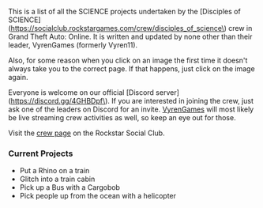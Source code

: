 This is a list of all the SCIENCE projects undertaken by the [Disciples of SCIENCE](https://socialclub.rockstargames.com/crew/disciples_of_science\) crew in Grand Theft Auto: Online. It is written and updated by none other than their leader, <span>VyrenGames</span> \(formerly <span>Vyren11</span>).

Also, for some reason when you click on an image the first time it doesn't always take you to the correct page. If that happens, just click on the image again.

Everyone is welcome on our official [Discord server](https://discord.gg/4GHBDpf\). If you are interested in joining the crew, just ask one of the leaders on Discord for an invite. [VyrenGames](https://www.twitch.tv/vyrengames) will most likely be live streaming crew activities as well, so keep an eye out for those.

Visit the [crew page](https://socialclub.rockstargames.com/crew/disciples_of_science) on the Rockstar Social Club.

### Current Projects

* Put a Rhino on a train
* Glitch into a train cabin
* Pick up a Bus with a Cargobob
* Pick people up from the ocean with a helicopter